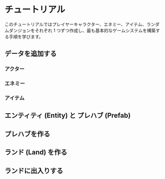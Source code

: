 チュートリアル
==========

このチュートリアルではプレイヤーキャラクター、エネミー、アイテム、ランダムダンジョンをそれぞれ 1 つずつ作成し、最も基本的なゲームシステムを構築する手順を学びます。


データを追加する
----------

### アクター

### エネミー

### アイテム

エンティティ (Entity) と プレハブ (Prefab)
----------


プレハブを作る
----------


ランド (Land) を作る
----------


ランドに出入りする
----------

